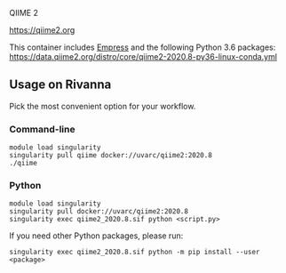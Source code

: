QIIME 2

https://qiime2.org

This container includes [Empress](https://github.com/biocore/empress) and the following Python 3.6 packages:  
https://data.qiime2.org/distro/core/qiime2-2020.8-py36-linux-conda.yml

## Usage on Rivanna
Pick the most convenient option for your workflow.
### Command-line
```
module load singularity
singularity pull qiime docker://uvarc/qiime2:2020.8
./qiime
```

### Python
```
module load singularity
singularity pull docker://uvarc/qiime2:2020.8
singularity exec qiime2_2020.8.sif python <script.py>
```

If you need other Python packages, please run:
```
singularity exec qiime2_2020.8.sif python -m pip install --user <package>
```

